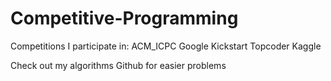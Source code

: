 # Competitive-Programming

Competitions I participate in:
      ACM_ICPC
      Google Kickstart
      Topcoder
      Kaggle

Check out my algorithms Github for easier problems

